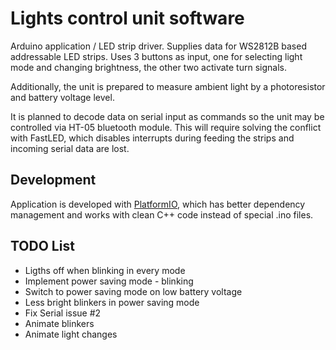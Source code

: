 # Lights control unit software

Arduino application / LED strip driver.
Supplies data for WS2812B based addressable LED strips.
Uses 3 buttons as input, one for selecting light mode and changing brightness, the other two activate turn signals.

Additionally, the unit is prepared to measure ambient light by a photoresistor and battery voltage level.

It is planned to decode data on serial input as commands so the unit may be controlled via HT-05 bluetooth module. This will require solving the conflict with FastLED, which disables interrupts during feeding the strips and incoming serial data are lost.

## Development

Application is developed with [PlatformIO](https://platformio.org/platformio-ide), which has better dependency management and works with clean C++ code instead of special .ino files.

## TODO List

* Ligths off when blinking in every mode
* Implement power saving mode - blinking
* Switch to power saving mode on low battery voltage
* Less bright blinkers in power saving mode
* Fix Serial issue #2
* Animate blinkers
* Animate light changes
